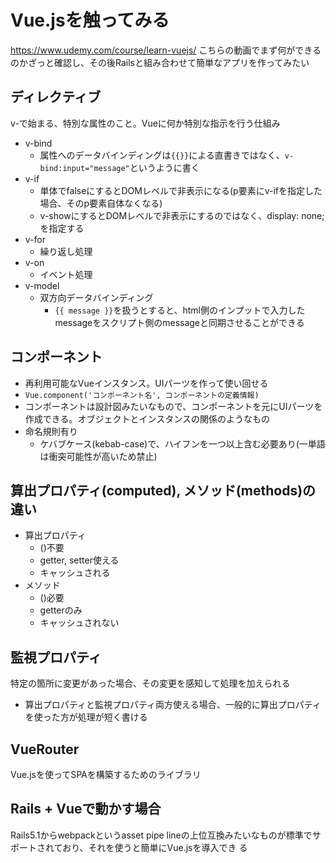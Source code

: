 # Vue.jsを触ってみる

https://www.udemy.com/course/learn-vuejs/
こちらの動画でまず何ができるのかざっと確認し、その後Railsと組み合わせて簡単なアプリを作ってみたい

## ディレクティブ

v-で始まる、特別な属性のこと。Vueに何か特別な指示を行う仕組み

- v-bind
  - 属性へのデータバインディングは`{{}}`による直書きではなく、`v-bind:input="message"`というように書く
- v-if
  - 単体でfalseにするとDOMレベルで非表示になる(p要素にv-ifを指定した場合、そのp要素自体なくなる)
  - v-showにするとDOMレベルで非表示にするのではなく、display: none;を指定する
- v-for
  - 繰り返し処理
- v-on
  - イベント処理
- v-model
  - 双方向データバインディング
    - `{{ message }}`を扱うとすると、html側のインプットで入力したmessageをスクリプト側のmessageと同期させることができる

## コンポーネント
- 再利用可能なVueインスタンス。UIパーツを作って使い回せる
- `Vue.component('コンポーネント名', コンポーネントの定義情報)`
- コンポーネントは設計図みたいなもので、コンポーネントを元にUIパーツを作成できる。オブジェクトとインスタンスの関係のようなもの
- 命名規則有り
  - ケバブケース(kebab-case)で、ハイフンを一つ以上含む必要あり(一単語は衝突可能性が高いため禁止)

## 算出プロパティ(computed), メソッド(methods)の違い
- 算出プロパティ
  - ()不要
  - getter, setter使える
  - キャッシュされる
- メソッド
  - ()必要
  - getterのみ
  - キャッシュされない

## 監視プロパティ
特定の箇所に変更があった場合、その変更を感知して処理を加えられる
- 算出プロパティと監視プロパティ両方使える場合、一般的に算出プロパティを使った方が処理が短く書ける

## VueRouter
Vue.jsを使ってSPAを構築するためのライブラリ

## Rails + Vueで動かす場合
Rails5.1からwebpackというasset pipe lineの上位互換みたいなものが標準でサポートされており、それを使うと簡単にVue.jsを導入でき
る
